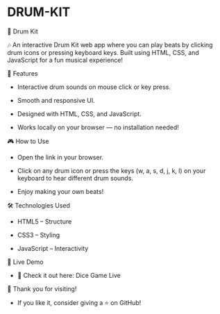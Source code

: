 # DRUM-KIT

🥁 Drum Kit

🎶 An interactive Drum Kit web app where you can play beats by clicking drum icons or pressing keyboard keys. Built using HTML, CSS, and JavaScript for a fun musical experience!

🚀 Features
- Interactive drum sounds on mouse click or key press.

- Smooth and responsive UI.

- Designed with HTML, CSS, and JavaScript.

- Works locally on your browser — no installation needed!

🎮 How to Use

- Open the link in your browser.

- Click on any drum icon or press the keys (w, a, s, d, j, k, l) on your keyboard to hear different drum sounds.

- Enjoy making your own beats!

🛠️ Technologies Used

- HTML5 – Structure

- CSS3 – Styling

- JavaScript – Interactivity

🚀 Live Demo

- 🔗 Check it out here: Dice Game Live

🙌 Thank you for visiting!

- If you like it, consider giving a ⭐ on GitHub!


